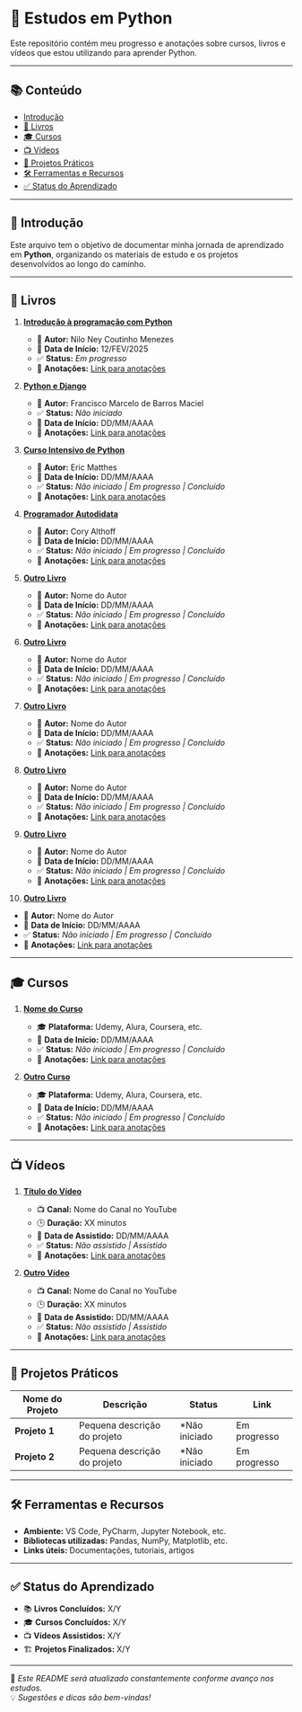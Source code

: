 # 🚀 Estudos em Python

Este repositório contém meu progresso e anotações sobre cursos, livros e vídeos que estou utilizando para aprender Python.

---

## 📚 Conteúdo

- [Introdução](#introdução)
- [📖 Livros](#livros)
- [🎓 Cursos](#cursos)
- [📺 Vídeos](#vídeos)
- [📂 Projetos Práticos](#projetos-práticos)
- [🛠️ Ferramentas e Recursos](#ferramentas-e-recursos)
- [✅ Status do Aprendizado](#status-do-aprendizado)

---

## 🐍 Introdução

Este arquivo tem o objetivo de documentar minha jornada de aprendizado em **Python**, organizando os materiais de estudo e os projetos desenvolvidos ao longo do caminho.

---

## 📖 Livros

1. **[Introdução à programação com Python](#)**  
   - 📌 **Autor:** Nilo Ney Coutinho Menezes
   - 📆 **Data de Início:** 12/FEV/2025  
   - ✅ **Status:** *Em progresso*  
   - 📜 **Anotações:** [Link para anotações](#)

2. **[Python e Django](#)**  
   - 📌 **Autor:** Francisco Marcelo de Barros Maciel
   - ✅ **Status:** *Não iniciado*  
   - 📆 **Data de Início:** DD/MM/AAAA  
   - 📜 **Anotações:** [Link para anotações](#)

3. **[Curso Intensivo de Python](#)**  
   - 📌 **Autor:** Eric Matthes  
   - 📆 **Data de Início:** DD/MM/AAAA  
   - ✅ **Status:** *Não iniciado | Em progresso | Concluído*  
   - 📜 **Anotações:** [Link para anotações](#)   

2. **[Programador Autodidata](#)**  
   - 📌 **Autor:** Cory Althoff  
   - 📆 **Data de Início:** DD/MM/AAAA  
   - ✅ **Status:** *Não iniciado | Em progresso | Concluído*  
   - 📜 **Anotações:** [Link para anotações](#)

2. **[Outro Livro](#)**  
   - 📌 **Autor:** Nome do Autor  
   - 📆 **Data de Início:** DD/MM/AAAA  
   - ✅ **Status:** *Não iniciado | Em progresso | Concluído*  
   - 📜 **Anotações:** [Link para anotações](#)

2. **[Outro Livro](#)**  
   - 📌 **Autor:** Nome do Autor  
   - 📆 **Data de Início:** DD/MM/AAAA  
   - ✅ **Status:** *Não iniciado | Em progresso | Concluído*  
   - 📜 **Anotações:** [Link para anotações](#)

2. **[Outro Livro](#)**  
   - 📌 **Autor:** Nome do Autor  
   - 📆 **Data de Início:** DD/MM/AAAA  
   - ✅ **Status:** *Não iniciado | Em progresso | Concluído*  
   - 📜 **Anotações:** [Link para anotações](#)

8. **[Outro Livro](#)**  
   - 📌 **Autor:** Nome do Autor  
   - 📆 **Data de Início:** DD/MM/AAAA  
   - ✅ **Status:** *Não iniciado | Em progresso | Concluído*  
   - 📜 **Anotações:** [Link para anotações](#)

9. **[Outro Livro](#)**  
   - 📌 **Autor:** Nome do Autor  
   - 📆 **Data de Início:** DD/MM/AAAA  
   - ✅ **Status:** *Não iniciado | Em progresso | Concluído*  
   - 📜 **Anotações:** [Link para anotações](#)

10. **[Outro Livro](#)**  
   - 📌 **Autor:** Nome do Autor  
   - 📆 **Data de Início:** DD/MM/AAAA  
   - ✅ **Status:** *Não iniciado | Em progresso | Concluído*  
   - 📜 **Anotações:** [Link para anotações](#)

---

## 🎓 Cursos

1. **[Nome do Curso](#)**  
   - 🎓 **Plataforma:** Udemy, Alura, Coursera, etc.  
   - 📆 **Data de Início:** DD/MM/AAAA  
   - ✅ **Status:** *Não iniciado | Em progresso | Concluído*  
   - 📜 **Anotações:** [Link para anotações](#)

2. **[Outro Curso](#)**  
   - 🎓 **Plataforma:** Udemy, Alura, Coursera, etc.  
   - 📆 **Data de Início:** DD/MM/AAAA  
   - ✅ **Status:** *Não iniciado | Em progresso | Concluído*  
   - 📜 **Anotações:** [Link para anotações](#)

---

## 📺 Vídeos

1. **[Título do Vídeo](#)**  
   - 📺 **Canal:** Nome do Canal no YouTube  
   - 🕒 **Duração:** XX minutos  
   - 📆 **Data de Assistido:** DD/MM/AAAA  
   - ✅ **Status:** *Não assistido | Assistido*  
   - 📜 **Anotações:** [Link para anotações](#)

2. **[Outro Vídeo](#)**  
   - 📺 **Canal:** Nome do Canal no YouTube  
   - 🕒 **Duração:** XX minutos  
   - 📆 **Data de Assistido:** DD/MM/AAAA  
   - ✅ **Status:** *Não assistido | Assistido*  
   - 📜 **Anotações:** [Link para anotações](#)

---

## 📂 Projetos Práticos

| Nome do Projeto | Descrição | Status | Link |
|---|---|---|---|
| **Projeto 1** | Pequena descrição do projeto | *Não iniciado | Em progresso | Concluído* | [Repositório](#) |
| **Projeto 2** | Pequena descrição do projeto | *Não iniciado | Em progresso | Concluído* | [Repositório](#) |

---

## 🛠️ Ferramentas e Recursos

- **Ambiente:** VS Code, PyCharm, Jupyter Notebook, etc.  
- **Bibliotecas utilizadas:** Pandas, NumPy, Matplotlib, etc.  
- **Links úteis:** Documentações, tutoriais, artigos  

---

## ✅ Status do Aprendizado

- 📚 **Livros Concluídos:** X/Y  
- 🎓 **Cursos Concluídos:** X/Y  
- 📺 **Vídeos Assistidos:** X/Y  
- 🏗️ **Projetos Finalizados:** X/Y  

---

📌 *Este README será atualizado constantemente conforme avanço nos estudos.*  
💡 *Sugestões e dicas são bem-vindas!*  

